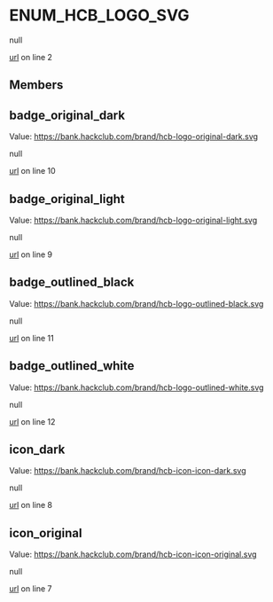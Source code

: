 # ENUM_HCB_LOGO_SVG

null 

[url](https://github.com/devramsean0/hcb.js/blob/dd6eb9c/src/enums/hcb_logos.ts#L2) on line 2  

## Members
## badge_original_dark
Value: https://bank.hackclub.com/brand/hcb-logo-original-dark.svg 

null 

[url](https://github.com/devramsean0/hcb.js/blob/dd6eb9c/src/enums/hcb_logos.ts#L10) on line 10  

## badge_original_light
Value: https://bank.hackclub.com/brand/hcb-logo-original-light.svg 

null 

[url](https://github.com/devramsean0/hcb.js/blob/dd6eb9c/src/enums/hcb_logos.ts#L9) on line 9  

## badge_outlined_black
Value: https://bank.hackclub.com/brand/hcb-logo-outlined-black.svg 

null 

[url](https://github.com/devramsean0/hcb.js/blob/dd6eb9c/src/enums/hcb_logos.ts#L11) on line 11  

## badge_outlined_white
Value: https://bank.hackclub.com/brand/hcb-logo-outlined-white.svg 

null 

[url](https://github.com/devramsean0/hcb.js/blob/dd6eb9c/src/enums/hcb_logos.ts#L12) on line 12  

## icon_dark
Value: https://bank.hackclub.com/brand/hcb-icon-icon-dark.svg 

null 

[url](https://github.com/devramsean0/hcb.js/blob/dd6eb9c/src/enums/hcb_logos.ts#L8) on line 8  

## icon_original
Value: https://bank.hackclub.com/brand/hcb-icon-icon-original.svg 

null 

[url](https://github.com/devramsean0/hcb.js/blob/dd6eb9c/src/enums/hcb_logos.ts#L7) on line 7  
